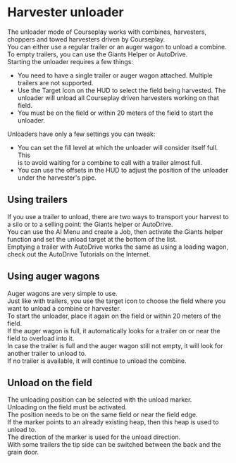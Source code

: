 # Harvester unloader

  
The unloader mode of Courseplay works with combines, harvesters, choppers and towed harvesters driven by Courseplay.  
You can either use a regular trailer or an auger wagon to unload a combine.  
To empty trailers, you can use the Giants Helper or AutoDrive.  
Starting the unloader requires a few things:  
- You need to have a single trailer or auger wagon attached. Multiple trailers are not supported.  
- Use the Target Icon on the HUD to select the field being harvested. The unloader will unload all Courseplay driven harvesters working on that field.  
- You must be on the field or within 20 meters of the field to start the unloader.  
  
Unloaders have only a few settings you can tweak:  
- You can set the fill level at which the unloader will consider itself full. This  
is to avoid waiting for a combine to call with a trailer almost full.  
- You can use the offsets in the HUD to adjust the position of the unloader under the harvester's pipe.  
  

## Using trailers
  
If you use a trailer to unload, there are two ways to transport your harvest to a silo or to a selling point: the Giants helper or AutoDrive.  
You can use the AI Menu and create a Job, then activate the Giants helper function and set the unload target at the bottom of the list.  
Emptying a trailer with AutoDrive works the same as using a loading wagon, check out the AutoDrive Tutorials on the Internet.  

## Using auger wagons
  
Auger wagons are very simple to use.  
Just like with trailers, you use the target icon to choose the field where you want to unload a combine or harvester.  
To start the unloader, place it again on the field or within 20 meters of the field.  
If the auger wagon is full, it automatically looks for a trailer on or near the field to overload into it.  
In case the trailer is full and the auger wagon still not empty, it will look for another trailer to unload to.  
If no trailer is available, it will continue to unload the combine.  

## Unload on the field
  
The unloading position can be selected with the unload marker.  
Unloading on the field must be activated.  
The position needs to be on the same field or near the field edge.  
If the marker points to an already existing heap, then this heap is used to unload to.  
The direction of the marker is used for the unload direction.  
With some trailers the tip side can be switched between the back and the grain door.  

